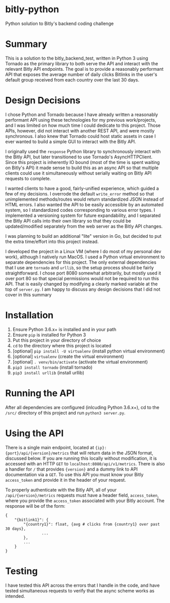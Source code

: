 # bitly-python
Python solution to Bitly's backend coding challenge

# Summary
This is a solution to the bitly_backend_test, written in Python 3 using
Tornado as the primary library to both serve the API and interact with
the relevant Bitly API endpoints. The goal is to provide a reasonably
performant API that exposes the average number of daily clicks Bitlinks
in the user's default group received from each country over the last 30 days.

# Design Decisions
I chose Python and Tornado because I have already written a reasonably
performant API using these technologies for my previous work/projects,
and I was limited on how much time I could dedicate to this project. Those
APIs, however, did not interact with another REST API, and were mostly
synchronous. I also knew that Tornado could host static assets in case
I ever wanted to build a simple GUI to interact with the Bitly API.

I originally used the `response` Python library to synchronously interact
with the Bitly API, but later transitioned to use Tornado's AsyncHTTPClient.
Since this project is inherently IO bound (most of the time is spent
waiting on Bitly's API) it made sense to build this as an async API so
that multiple clients could use it simultaneously without serially
waiting on Bitly API requests to complete.

I wanted clients to have a good, fairly-unified experience, which guided
a few of my decisions. I overrode the default `write_error` method so that
unimplemented methods/routes would return standardized JSON instead of
HTML errors. I also wanted the API to be easily accessible by an
automated system, so I standardized codes corresponding to various error
types. I implemented a versioning system for future expandability, and
I separated the Bitly API calls into their own library so that they could
be updated/modified separately from the web server as the Bitly API changes.

I was planning to build an additional "lite" version in Go, but decided to
put the extra time/effort into this project instead.

I developed the project in a Linux VM (where I do most of my personal dev
work), although I natively run MacOS. I used a Python virtual environment
to separate dependencies for this project. The only external dependencies
that I use are `tornado` and `urllib`, so the setup process should be
fairly straightforward. I chose port 8080 somewhat arbitrarily, but mostly
used it over port 80 so that special permissions would not be required to
run this API. That is easily changed by modifying a clearly marked variable
at the top of `server.py`. I am happy to discuss any design decisions that
I did not cover in this summary

# Installation
1. Ensure Python 3.6.x+ is installed and in your path
1. Ensure `pip` is installed for Python 3
1. Put this project in your directory of choice
1. `cd` to the directory where this project is located
1. [optional] `pip install -U virtualenv` (install python virtual environment)
1. [optional] `virtualenv` (create the virtual environment)
1. [optional] `. venv/bin/activate` (activate the virtual environment)
1. `pip3 install tornado` (install tornado)
1. `pip3 install urllib` (install urllib)

# Running the API
After all dependencies are configured (inlcuding Python 3.6.x+), cd to the
`/src/` directory of this project and run `python3 server.py`.

# Using the API
There is a single main endpoint, located at `{ip}:{port}/api/{version}/metrics`
that will return data in the JSON format, discussed below. If you are running
this locally without modification, it is accessed with an HTTP `GET` to
`localhost:8080/api/v1/metrics`. There is also a handler for `/` that provides
`{version}` and a dummy link to API documentation via a `GET`. To use this
API you must know your Bitly `access_token` and provide it in the header of
your request.

To properly authenticate with the Bitly API, all of your `/api/{version}/metrics`
requests must have a header field, `access_token`, where you provide the
`access_token` associated with your Bitly account. The response will be of the
form:
```
{
    "{bitlink1}": {
        "{country1}": float, {avg # clicks from {country1} over past 30 days},
                ...
        },
        ...
    }
}
```


# Testing
I have tested this API across the errors that I handle in the code, and have
tested simultaneous requests to verify that the async scheme works as
intended.